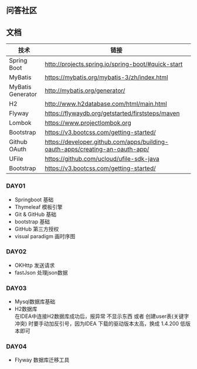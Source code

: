 ## 问答社区

## 文档
|  技术   |  链接   |
| --- | --- |
|  Spring Boot   |  http://projects.spring.io/spring-boot/#quick-start   |
|   MyBatis  |  https://mybatis.org/mybatis-3/zh/index.html   |
|   MyBatis Generator  |  http://mybatis.org/generator/   |
|   H2  |   http://www.h2database.com/html/main.html  |
|   Flyway  |   https://flywaydb.org/getstarted/firststeps/maven  |
|Lombok| https://www.projectlombok.org |
|Bootstrap|https://v3.bootcss.com/getting-started/|
|Github OAuth|https://developer.github.com/apps/building-oauth-apps/creating-an-oauth-app/|
|UFile|https://github.com/ucloud/ufile-sdk-java|
|Bootstrap|https://v3.bootcss.com/getting-started/|


### DAY01
* Springboot 基础  
* Thymeleaf 模板引擎
* Git & GitHub 基础
* bootstrap 基础
* GitHub 第三方授权
* visual paradigm 画时序图

### DAY02
* OKHttp 发送请求
* fastJson 处理json数据

### DAY03
* Mysql数据库基础
* H2数据库  
在IDEA中连接H2数据库成功后，报异常 不显示东西 或者 创建user表(关键字冲突) 时要手动加反引号，因为IDEA 下载的驱动版本太高，换成 1.4.200 低版本即可

### DAY04
* Flyway 数据库迁移工具